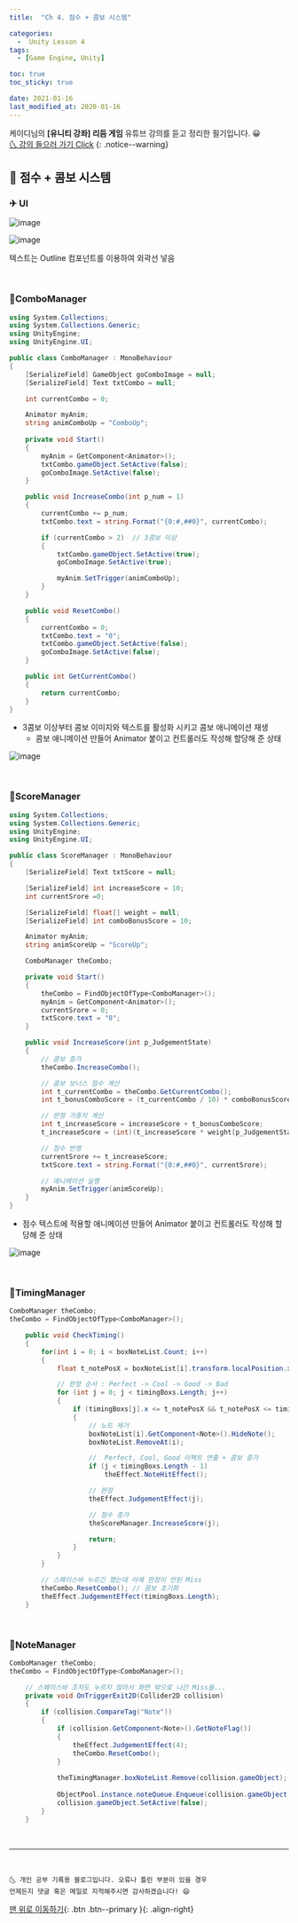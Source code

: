 ```yaml
---
title:  "Ch 4. 점수 + 콤보 시스템" 

categories:
  -  Unity Lesson 4
tags:
  - [Game Engine, Unity]

toc: true
toc_sticky: true

date: 2021-01-16
last_modified_at: 2020-01-16
---
```


케이디님의 **[유니티 강좌] 리듬 게임** 유튜브 강의를 듣고 정리한 필기입니다. 😀  
[🌜 강의 들으러 가기 Click](https://www.youtube.com/watch?v=eLdiOCWPfPc&list=PLUZ5gNInsv_MCnum4bOQRI72LdGkIY3tY&index=2&t=231s)
{: .notice--warning}

## 🚀 점수 + 콤보 시스템

### ✈ UI

![image](https://user-images.githubusercontent.com/42318591/104813751-7d6e3500-584e-11eb-96ec-2e79125e08a8.png)

![image](https://user-images.githubusercontent.com/42318591/104813775-9a0a6d00-584e-11eb-9d9c-cb4be952099c.png)


텍스트는 Outline 컴포넌트를 이용하여 외곽선 넣음

<br>

### 📜ComboManager

```c#
using System.Collections;
using System.Collections.Generic;
using UnityEngine;
using UnityEngine.UI;

public class ComboManager : MonoBehaviour
{
    [SerializeField] GameObject goComboImage = null;
    [SerializeField] Text txtCombo = null;

    int currentCombo = 0;

    Animator myAnim;
    string animComboUp = "ComboUp";
        
    private void Start()
    {
        myAnim = GetComponent<Animator>();
        txtCombo.gameObject.SetActive(false);
        goComboImage.SetActive(false);
    }

    public void IncreaseCombo(int p_num = 1)
    {
        currentCombo += p_num;
        txtCombo.text = string.Format("{0:#,##0}", currentCombo);

        if (currentCombo > 2)  // 3콤보 이상
        {
            txtCombo.gameObject.SetActive(true);
            goComboImage.SetActive(true);

            myAnim.SetTrigger(animComboUp);
        } 
    }

    public void ResetCombo()
    {
        currentCombo = 0;
        txtCombo.text = "0";
        txtCombo.gameObject.SetActive(false);
        goComboImage.SetActive(false);
    }

    public int GetCurrentCombo()
    {
        return currentCombo;
    }
}
```

- 3콤보 이상부터 콤보 이미지와 텍스트를 활성화 시키고 콤보 애니메이션 재생
  - 콤보 애니메이션 만들어 Animator 붙이고 컨트롤러도 작성해 할당해 준 상태

![image](https://user-images.githubusercontent.com/42318591/104813792-b908ff00-584e-11eb-976a-efe4edc978cc.png)

<br>

### 📜ScoreManager

```c#
using System.Collections;
using System.Collections.Generic;
using UnityEngine;
using UnityEngine.UI;

public class ScoreManager : MonoBehaviour
{
    [SerializeField] Text txtScore = null;

    [SerializeField] int increaseScore = 10;
    int currentSrore =0;

    [SerializeField] float[] weight = null;
    [SerializeField] int comboBonusScore = 10;

    Animator myAnim;
    string animScoreUp = "ScoreUp";

    ComboManager theCombo;

    private void Start()
    {
        theCombo = FindObjectOfType<ComboManager>();
        myAnim = GetComponent<Animator>();
        currentSrore = 0;
        txtScore.text = "0";
    }

    public void IncreaseScore(int p_JudgementState)
    {
        // 콤보 증가
        theCombo.IncreaseCombo();

        // 콤보 보너스 점수 계산
        int t_currentCombo = theCombo.GetCurrentCombo();
        int t_bonusComboScore = (t_currentCombo / 10) * comboBonusScore; // ex) 10~19 콤보는 추가점수 10, 30~39 콤보는 추가점수 30.

        // 판정 가중치 계산
        int t_increaseScore = increaseScore + t_bonusComboScore;        // 추가할 점수 (기본 증가점수 + 콤보 추가점수)
        t_increaseScore = (int)(t_increaseScore * weight[p_JudgementState]); // 판정에 따른 가중치 적용. 최종적으로 추가할 점수 완성

        // 점수 반영
        currentSrore += t_increaseScore;
        txtScore.text = string.Format("{0:#,##0}", currentSrore);

        // 애니메이션 실행
        myAnim.SetTrigger(animScoreUp);
    }
}

```

- 점수 텍스트에 적용할 애니메이션 만들어 Animator 붙이고 컨트롤러도 작성해 할당해 준 상태

![image](https://user-images.githubusercontent.com/42318591/104813696-2ec09b00-584e-11eb-8bc1-50e3de319852.png)

<br>

### 📜TimingManager

```c#
ComboManager theCombo;
theCombo = FindObjectOfType<ComboManager>();

    public void CheckTiming()
    {
        for(int i = 0; i < boxNoteList.Count; i++)
        {
            float t_notePosX = boxNoteList[i].transform.localPosition.x;

            // 판정 순서 : Perfect -> Cool -> Good -> Bad
            for (int j = 0; j < timingBoxs.Length; j++)
            {
                if (timingBoxs[j].x <= t_notePosX && t_notePosX <= timingBoxs[j].y)
                {
                    // 노트 제거
                    boxNoteList[i].GetComponent<Note>().HideNote();
                    boxNoteList.RemoveAt(i);

                    //  Perfect, Cool, Good 이펙트 연출 + 콤보 증가
                    if (j < timingBoxs.Length - 1)
                        theEffect.NoteHitEffect();

                    // 판정 
                    theEffect.JudgementEffect(j);

                    // 점수 증가
                    theScoreManager.IncreaseScore(j);

                    return;
                }
            }
        }

        // 스페이스바 누르긴 했는데 아예 판정이 안된 Miss
        theCombo.ResetCombo(); // 콤보 초기화
        theEffect.JudgementEffect(timingBoxs.Length); 
    }
```

<br>

### 📜NoteManager

```c#
ComboManager theCombo;
theCombo = FindObjectOfType<ComboManager>();

    // 스페이스바 조차도 누르지 않아서 화면 밖으로 나간 Miss들...
    private void OnTriggerExit2D(Collider2D collision)
    {
        if (collision.CompareTag("Note"))
        {
            if (collision.GetComponent<Note>().GetNoteFlag())
            {
                theEffect.JudgementEffect(4);
                theCombo.ResetCombo();
            }
                
            theTimingManager.boxNoteList.Remove(collision.gameObject);
            
            ObjectPool.instance.noteQueue.Enqueue(collision.gameObject);
            collision.gameObject.SetActive(false);
        }
    }
```

<br>


***
<br>

    🌜 개인 공부 기록용 블로그입니다. 오류나 틀린 부분이 있을 경우 
    언제든지 댓글 혹은 메일로 지적해주시면 감사하겠습니다! 😄

[맨 위로 이동하기](#){: .btn .btn--primary }{: .align-right}